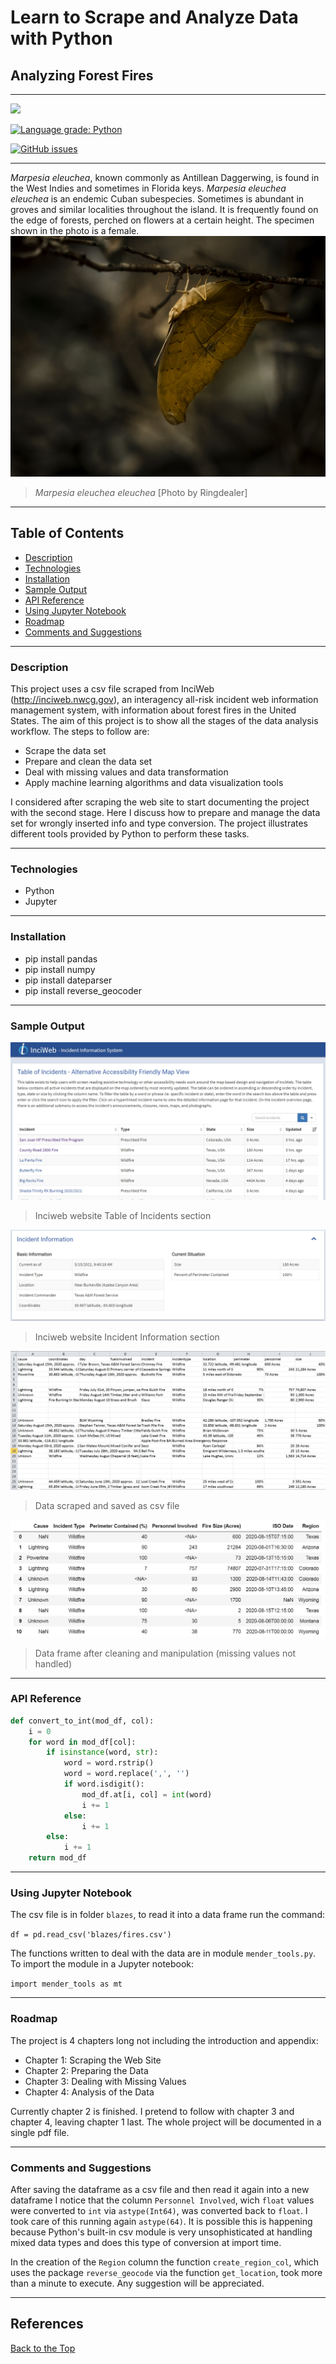 # Learn to Scrape and Analyze Data with Python

## Analyzing Forest Fires

---

![](https://img.shields.io/badge/made_by-Ringdealer-blue)

[![Language grade: Python](https://img.shields.io/lgtm/grade/python/g/Ringdealer/forest-fires.svg?logo=lgtm&logoWidth=18)](https://lgtm.com/projects/g/Ringdealer/forest-fires/context:python)

[![GitHub issues](https://img.shields.io/github/issues/Ringdealer/forest-fires?style=plastic)](https://github.com/Ringdealer/forest-fires/issues)

---
*Marpesia eleuchea*, known commonly as Antillean Daggerwing, is found in the West Indies and sometimes in Florida keys. *Marpesia eleuchea eleuchea* is an endemic Cuban subespecies. Sometimes is abundant in groves and similar localities throughout the island. It is frequently found on the edge of forests, perched on flowers at a certain height. The specimen shown in the photo is a female.
<img src="./marpesia_res.jpg">

> *Marpesia eleuchea eleuchea* [Photo by Ringdealer]
---
## Table of Contents
- [Description](#description)
- [Technologies](#technologies)
- [Installation](#installation)
- [Sample Output](#sample-output)
- [API Reference](#api-reference)
- [Using Jupyter Notebook](#using-jupyter-notebook)
- [Roadmap](#roadmap)
- [Comments and Suggestions](#comments-and-suggestions)


---

### Description
This project uses a csv file scraped from InciWeb (http://inciweb.nwcg.gov), an interagency all-risk incident web information management system, with information about forest fires in the United States. The aim of this project is to show all the stages of the data analysis workflow. The steps to follow are:

- Scrape the data set
- Prepare and clean the data set
- Deal with missing values and data transformation
- Apply machine learning algorithms and data visualization tools

I considered after scraping the web site to start documenting the project with the second stage. Here I discuss how to prepare and manage the data set for wrongly inserted info and type conversion. The project illustrates different tools provided by Python to perform these tasks.

---

### Technologies
- Python
- Jupyter

---

### Installation
- pip install pandas
- pip install numpy
- pip install dateparser
- pip install reverse_geocoder

---

### Sample Output

<img src="./Inciweb.jpg">

> Inciweb website Table of Incidents section

<img src="./Incident_info.jpg">

> Inciweb website Incident Information section

<img src="./sample_csv.jpg">

> Data scraped and saved as csv file

<img src="./final_w_miss.jpg">

> Data frame after cleaning and manipulation (missing values not handled)
---

### API Reference
```python
def convert_to_int(mod_df, col):
    i = 0
    for word in mod_df[col]:
        if isinstance(word, str):
            word = word.rstrip()
            word = word.replace(',', '')
            if word.isdigit():
                mod_df.at[i, col] = int(word)
                i += 1
            else:
                i += 1
        else:
            i += 1
    return mod_df
```
---
### Using Jupyter Notebook

The csv file is in folder `blazes`, to read it into a data frame run the command:

`df = pd.read_csv('blazes/fires.csv')`

 The functions written to deal with the data are in module `mender_tools.py`. To import the module in a Jupyter notebook:

 `import mender_tools as mt`

---
### Roadmap
The project is 4 chapters long not including the  introduction and appendix: 

- Chapter 1: Scraping the Web Site
- Chapter 2: Preparing the Data
- Chapter 3: Dealing with Missing Values 
- Chapter 4: Analysis of the Data



Currently chapter 2 is finished. I pretend to follow with chapter 3 and chapter 4, leaving chapter 1 last. The whole project will be documented in a single pdf file.

---
### Comments and Suggestions

After saving the dataframe as a csv file and then read it again into a new dataframe I notice that the column `Personnel Involved`, wich `float` values were converted to `int` via `astype(Int64)`, was converted back to `float`. I took care of this running again `astype(64)`. It is possible this is happening because Python's built-in csv module is very unsophisticated at handling mixed data types and does this type of conversion at import time.

In the creation of the `Region` column the function `create_region_col`, which uses the package `reverse_geocode` via the function `get_location`, took more than a minute to execute. Any suggestion will be appreciated.

---


## References

[Back to the Top](#Learn-to-Scrape-and-Analyze-Data)


